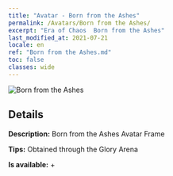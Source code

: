```yaml
---
title: "Avatar - Born from the Ashes"
permalink: /Avatars/Born from the Ashes/
excerpt: "Era of Chaos  Born from the Ashes"
last_modified_at: 2021-07-21
locale: en
ref: "Born from the Ashes.md"
toc: false
classes: wide
---
```

 ![Born from the Ashes](/images/a/avatarFrame_76.png)

## Details

 **Description:** Born from the Ashes Avatar Frame 

 **Tips:** Obtained through the Glory Arena 

 **Is available:**  + 


